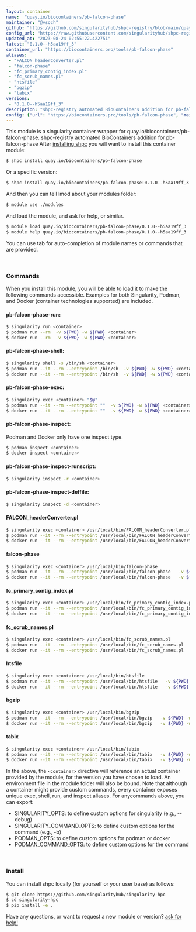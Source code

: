 ```yaml
---
layout: container
name:  "quay.io/biocontainers/pb-falcon-phase"
maintainer: "@vsoch"
github: "https://github.com/singularityhub/shpc-registry/blob/main/quay.io/biocontainers/pb-falcon-phase/container.yaml"
config_url: "https://raw.githubusercontent.com/singularityhub/shpc-registry/main/quay.io/biocontainers/pb-falcon-phase/container.yaml"
updated_at: "2023-08-24 02:55:22.422751"
latest: "0.1.0--h5aa19ff_3"
container_url: "https://biocontainers.pro/tools/pb-falcon-phase"
aliases:
 - "FALCON_headerConverter.pl"
 - "falcon-phase"
 - "fc_primary_contig_index.pl"
 - "fc_scrub_names.pl"
 - "htsfile"
 - "bgzip"
 - "tabix"
versions:
 - "0.1.0--h5aa19ff_3"
description: "shpc-registry automated BioContainers addition for pb-falcon-phase"
config: {"url": "https://biocontainers.pro/tools/pb-falcon-phase", "maintainer": "@vsoch", "description": "shpc-registry automated BioContainers addition for pb-falcon-phase", "latest": {"0.1.0--h5aa19ff_3": "sha256:639f2048ffd44ef1abeeb360d2601c0a707fb592e3a2d4911e3b5270fc82dc3d"}, "tags": {"0.1.0--h5aa19ff_3": "sha256:639f2048ffd44ef1abeeb360d2601c0a707fb592e3a2d4911e3b5270fc82dc3d"}, "docker": "quay.io/biocontainers/pb-falcon-phase", "aliases": {"FALCON_headerConverter.pl": "/usr/local/bin/FALCON_headerConverter.pl", "falcon-phase": "/usr/local/bin/falcon-phase", "fc_primary_contig_index.pl": "/usr/local/bin/fc_primary_contig_index.pl", "fc_scrub_names.pl": "/usr/local/bin/fc_scrub_names.pl", "htsfile": "/usr/local/bin/htsfile", "bgzip": "/usr/local/bin/bgzip", "tabix": "/usr/local/bin/tabix"}}
---
```


This module is a singularity container wrapper for quay.io/biocontainers/pb-falcon-phase.
shpc-registry automated BioContainers addition for pb-falcon-phase
After [installing shpc](#install) you will want to install this container module:


```bash
$ shpc install quay.io/biocontainers/pb-falcon-phase
```

Or a specific version:

```bash
$ shpc install quay.io/biocontainers/pb-falcon-phase:0.1.0--h5aa19ff_3
```

And then you can tell lmod about your modules folder:

```bash
$ module use ./modules
```

And load the module, and ask for help, or similar.

```bash
$ module load quay.io/biocontainers/pb-falcon-phase/0.1.0--h5aa19ff_3
$ module help quay.io/biocontainers/pb-falcon-phase/0.1.0--h5aa19ff_3
```

You can use tab for auto-completion of module names or commands that are provided.

<br>

### Commands

When you install this module, you will be able to load it to make the following commands accessible.
Examples for both Singularity, Podman, and Docker (container technologies supported) are included.

#### pb-falcon-phase-run:

```bash
$ singularity run <container>
$ podman run --rm  -v ${PWD} -w ${PWD} <container>
$ docker run --rm  -v ${PWD} -w ${PWD} <container>
```

#### pb-falcon-phase-shell:

```bash
$ singularity shell -s /bin/sh <container>
$ podman run --it --rm --entrypoint /bin/sh  -v ${PWD} -w ${PWD} <container>
$ docker run --it --rm --entrypoint /bin/sh  -v ${PWD} -w ${PWD} <container>
```

#### pb-falcon-phase-exec:

```bash
$ singularity exec <container> "$@"
$ podman run --it --rm --entrypoint ""  -v ${PWD} -w ${PWD} <container> "$@"
$ docker run --it --rm --entrypoint ""  -v ${PWD} -w ${PWD} <container> "$@"
```

#### pb-falcon-phase-inspect:

Podman and Docker only have one inspect type.

```bash
$ podman inspect <container>
$ docker inspect <container>
```

#### pb-falcon-phase-inspect-runscript:

```bash
$ singularity inspect -r <container>
```

#### pb-falcon-phase-inspect-deffile:

```bash
$ singularity inspect -d <container>
```


#### FALCON_headerConverter.pl

```bash
$ singularity exec <container> /usr/local/bin/FALCON_headerConverter.pl
$ podman run --it --rm --entrypoint /usr/local/bin/FALCON_headerConverter.pl   -v ${PWD} -w ${PWD} <container> -c " $@"
$ docker run --it --rm --entrypoint /usr/local/bin/FALCON_headerConverter.pl   -v ${PWD} -w ${PWD} <container> -c " $@"
```


#### falcon-phase

```bash
$ singularity exec <container> /usr/local/bin/falcon-phase
$ podman run --it --rm --entrypoint /usr/local/bin/falcon-phase   -v ${PWD} -w ${PWD} <container> -c " $@"
$ docker run --it --rm --entrypoint /usr/local/bin/falcon-phase   -v ${PWD} -w ${PWD} <container> -c " $@"
```


#### fc_primary_contig_index.pl

```bash
$ singularity exec <container> /usr/local/bin/fc_primary_contig_index.pl
$ podman run --it --rm --entrypoint /usr/local/bin/fc_primary_contig_index.pl   -v ${PWD} -w ${PWD} <container> -c " $@"
$ docker run --it --rm --entrypoint /usr/local/bin/fc_primary_contig_index.pl   -v ${PWD} -w ${PWD} <container> -c " $@"
```


#### fc_scrub_names.pl

```bash
$ singularity exec <container> /usr/local/bin/fc_scrub_names.pl
$ podman run --it --rm --entrypoint /usr/local/bin/fc_scrub_names.pl   -v ${PWD} -w ${PWD} <container> -c " $@"
$ docker run --it --rm --entrypoint /usr/local/bin/fc_scrub_names.pl   -v ${PWD} -w ${PWD} <container> -c " $@"
```


#### htsfile

```bash
$ singularity exec <container> /usr/local/bin/htsfile
$ podman run --it --rm --entrypoint /usr/local/bin/htsfile   -v ${PWD} -w ${PWD} <container> -c " $@"
$ docker run --it --rm --entrypoint /usr/local/bin/htsfile   -v ${PWD} -w ${PWD} <container> -c " $@"
```


#### bgzip

```bash
$ singularity exec <container> /usr/local/bin/bgzip
$ podman run --it --rm --entrypoint /usr/local/bin/bgzip   -v ${PWD} -w ${PWD} <container> -c " $@"
$ docker run --it --rm --entrypoint /usr/local/bin/bgzip   -v ${PWD} -w ${PWD} <container> -c " $@"
```


#### tabix

```bash
$ singularity exec <container> /usr/local/bin/tabix
$ podman run --it --rm --entrypoint /usr/local/bin/tabix   -v ${PWD} -w ${PWD} <container> -c " $@"
$ docker run --it --rm --entrypoint /usr/local/bin/tabix   -v ${PWD} -w ${PWD} <container> -c " $@"
```



In the above, the `<container>` directive will reference an actual container provided
by the module, for the version you have chosen to load. An environment file in the
module folder will also be bound. Note that although a container
might provide custom commands, every container exposes unique exec, shell, run, and
inspect aliases. For anycommands above, you can export:

 - SINGULARITY_OPTS: to define custom options for singularity (e.g., --debug)
 - SINGULARITY_COMMAND_OPTS: to define custom options for the command (e.g., -b)
 - PODMAN_OPTS: to define custom options for podman or docker
 - PODMAN_COMMAND_OPTS: to define custom options for the command

<br>

### Install

You can install shpc locally (for yourself or your user base) as follows:

```bash
$ git clone https://github.com/singularityhub/singularity-hpc
$ cd singularity-hpc
$ pip install -e .
```

Have any questions, or want to request a new module or version? [ask for help!](https://github.com/singularityhub/singularity-hpc/issues)